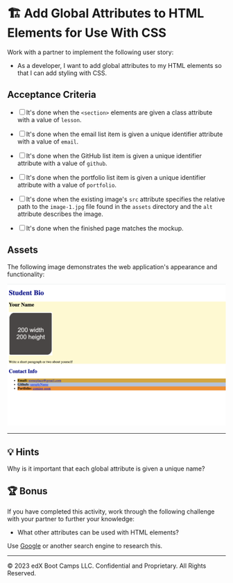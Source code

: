 # 🏗️ Add Global Attributes to HTML Elements for Use With CSS

Work with a partner to implement the following user story:

- As a developer, I want to add global attributes to my HTML elements so that I can add styling with CSS.

## Acceptance Criteria

- <input type="checkbox" >It's done when the `<section>` elements are given a class attribute with a value of `lesson`.

- <input type="checkbox" >It's done when the email list item is given a unique identifier attribute with a value of `email`.

- <input type="checkbox" >It's done when the GitHub list item is given a unique identifier attribute with a value of `github`.

- <input type="checkbox" >It's done when the portfolio list item is given a unique identifier attribute with a value of `portfolio`.

- <input type="checkbox" >It's done when the existing image's `src` attribute specifies the relative path to the `image-1.jpg` file found in the `assets` directory and the `alt` attribute describes the image.

- <input type="checkbox" >It's done when the finished page matches the mockup.

## Assets

The following image demonstrates the web application's appearance and functionality:

![The portfolio page features headings in blue text, rounded corners on the image placeholder, and various background colors.](./assets/image-1.png)

---

## 💡 Hints

Why is it important that each global attribute is given a unique name?

## 🏆 Bonus

If you have completed this activity, work through the following challenge with your partner to further your knowledge:

- What other attributes can be used with HTML elements?

Use [Google](https://www.google.com) or another search engine to research this.

---

© 2023 edX Boot Camps LLC. Confidential and Proprietary. All Rights Reserved.
